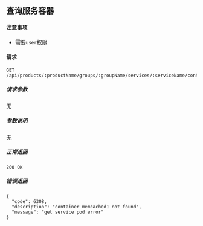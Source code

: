 ## 查询服务容器

#### 注意事项

- 需要`user`权限

#### 请求

```
GET /api/products/:productName/groups/:groupName/services/:serviceName/containers/:container
```

##### 请求参数

无

##### 参数说明

无

##### 正常返回

```
200 OK
```

##### 错误返回

```
{
  "code": 6308,
  "description": "container memcached1 not found",
  "message": "get service pod error"
}
```